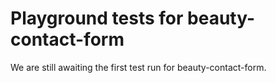 # Playground tests for beauty-contact-form
We are still awaiting the first test run for beauty-contact-form.
